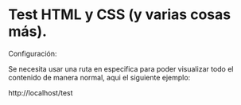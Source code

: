 # Test HTML y CSS (y varias cosas más).

Configuración:

Se necesita usar una ruta en especifica para poder visualizar todo el contenido de manera normal, aqui el siguiente ejemplo:

http://localhost/test
